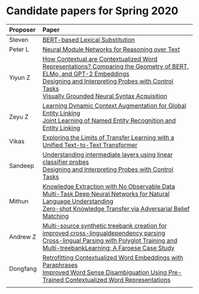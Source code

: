 # Candidate papers for Spring 2020

| Proposer    | Paper                                                                        |
|:------------|:-----------------------------------------------------------------------------|
| Steven      |[BERT-based Lexical Substitution](https://www.aclweb.org/anthology/P19-1328/) |
| Peter L     |[Neural Module Networks for Reasoning over Text](https://arxiv.org/abs/1912.04971) |
| Yiyun Z     |[How Contextual are Contextualized Word Representations? Comparing the Geometry of BERT, ELMo, and GPT-2 Embeddings](https://www.aclweb.org/anthology/D19-1006/) <br> [Designing and Interpreting Probes with Control Tasks](https://www.aclweb.org/anthology/D19-1275.pdf) <br> [Visually Grounded Neural Syntax Acquisition](https://www.aclweb.org/anthology/P19-1180/) |
| Zeyu Z      |[Learning Dynamic Context Augmentation for Global Entity Linking](https://www.aclweb.org/anthology/D19-1026.pdf) <br> [Joint Learning of Named Entity Recognition and Entity Linking](https://www.aclweb.org/anthology/P19-2026.pdf)|
| Vikas       |[Exploring the Limits of Transfer Learning with a Unified Text-to-Text Transformer](https://arxiv.org/abs/1910.10683)
| Sandeep     |[Understanding intermediate layers using linear classifier probes](https://arxiv.org/abs/1610.01644) <br> [Designing and Interpreting Probes with Control Tasks](https://www.aclweb.org/anthology/D19-1275.pdf) <br> |
| Mithun     |[Knowledge Extraction with No Observable Data](http://papers.nips.cc/paper/8538-knowledge-extraction-with-no-observable-data.pdf) <br> [Multi-Task Deep Neural Networks for Natural Language Understanding](https://arxiv.org/pdf/1901.11504.pdf) <br>[Zero-shot Knowledge Transfer via Adversarial Belief Matching](http://papers.nips.cc/paper/9151-zero-shot-knowledge-transfer-via-adversarial-belief-matching.pdf)
| Andrew Z | [Multi-source synthetic treebank creation for improved cross-lingualdependency parsing](https://www.aclweb.org/anthology/W18-6017.pdf) <br> [Cross-lingual Parsing with Polyglot Training and Multi-treebankLearning: A Faroese Case Study](https://www.aclweb.org/anthology/D19-6118.pdf) |
| Dongfang      |[Retrofitting Contextualized Word Embeddings with Paraphrases](https://www.aclweb.org/anthology/D19-1113.pdf)<br> [Improved Word Sense Disambiguation Using Pre-Trained Contextualized Word Representations](https://www.aclweb.org/anthology/D19-1533.pdf)|
| | |
